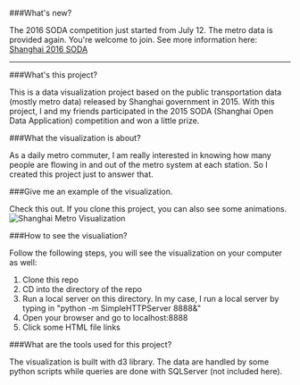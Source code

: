 ###What's new?

The 2016 SODA competition just started from July 12. The metro data is provided again. You're welcome to join. See more information here: [Shanghai 2016 SODA](http://soda.datashanghai.gov.cn/)

---

###What's this project?

This is a data visualization project based on the public transportation data (mostly metro data) released by Shanghai government in 2015. With this project, I and my friends participated in the 2015 SODA (Shanghai Open Data Application) competition and won a little prize.

###What the visualization is about?

As a daily metro commuter, I am really interested in knowing how many people are flowing in and out of the metro system at each station. So I created this project just to answer that.

###Give me an example of the visualization.

Check this out. If you clone this project, you can also see some animations.
![Shanghai Metro Visualization]()

###How to see the visualiation?

Follow the following steps, you will see the visualization on your computer as well:

1. Clone this repo
2. CD into the directory of the repo
3. Run a local server on this directory. In my case, I run a local server by typing in "python -m SimpleHTTPServer  8888&"
4. Open your browser and go to localhost:8888
5. Click some HTML file links

###What are the tools used for this project?

The visualization is built with d3 library. The data are handled by some python scripts while queries are done with SQLServer (not included here).




